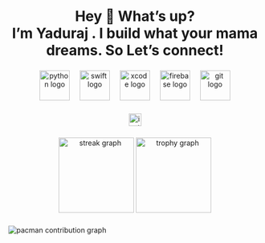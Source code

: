 <h1 align="center">Hey 👋 What’s up?<br>I’m Yaduraj . I build what your mama dreams. So Let’s connect!</h1>

###

<div align="center">
  <img src="https://skillicons.dev/icons?i=py" height="60" alt="python logo"  />
  <img width="12" />
  <img src="https://cdn.jsdelivr.net/gh/devicons/devicon/icons/swift/swift-original.svg" height="60" alt="swift logo"  />
  <img width="12" />
  <img src="https://cdn.simpleicons.org/xcode/147EFB" height="60" alt="xcode logo"  />
  <img width="12" />
  <img src="https://skillicons.dev/icons?i=firebase" height="60" alt="firebase logo"  />
  <img width="12" />
  <img src="https://cdn.simpleicons.org/git/F05032" height="60" alt="git logo"  />
</div>

###

<div align="center">
  <a href="yaduraj.doc" target="_blank">
    <img src="https://img.shields.io/static/v1?message=Instagram&logo=instagram&label=&color=E4405F&logoColor=white&labelColor=&style=for-the-badge" height="25" alt="instagram logo"  />
  </a>
</div>

###

<div align="center">
  <img src="https://streak-stats.demolab.com?user=YadurajManu&locale=en&mode=daily&theme=dracula&hide_border=false&border_radius=5&order=3" height="150" alt="streak graph"  />
  <img src="https://github-profile-trophy.vercel.app?username=YadurajManu&theme=dracula&column=-1&row=1&margin-w=8&margin-h=8&no-bg=false&no-frame=false&order=4" height="150" alt="trophy graph"  />
</div>

###

<picture>
  <source media="(prefers-color-scheme: dark)" srcset="https://raw.githubusercontent.com/YadurajManu/YadurajManu/output/pacman-contribution-graph-dark.svg">
  <source media="(prefers-color-scheme: light)" srcset="https://raw.githubusercontent.com/YadurajManu/YadurajManu/output/pacman-contribution-graph.svg">
  <img alt="pacman contribution graph" src="https://raw.githubusercontent.com/YadurajManu/YadurajManu/output/pacman-contribution-graph.svg">
</picture>

###

